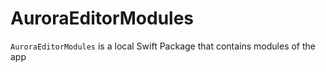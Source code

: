 # AuroraEditorModules

`AuroraEditorModules` is a local Swift Package that contains modules of the app
